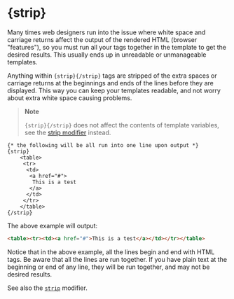 # {strip}

Many times web designers run into the issue where white space and
carriage returns affect the output of the rendered HTML (browser
"features"), so you must run all your tags together in the template to
get the desired results. This usually ends up in unreadable or
unmanageable templates.

Anything within `{strip}{/strip}` tags are stripped of the extra spaces
or carriage returns at the beginnings and ends of the lines before they
are displayed. This way you can keep your templates readable, and not
worry about extra white space causing problems.

> **Note**
>
> `{strip}{/strip}` does not affect the contents of template variables,
> see the [strip modifier](../language-modifiers/language-modifier-strip.md) instead.

```smarty
{* the following will be all run into one line upon output *}
{strip}
    <table>
     <tr>
      <td>
       <a href="#">
        This is a test
       </a>
      </td>
     </tr>
    </table>
{/strip}
```
      
The above example will output:

```html
<table><tr><td><a href="#">This is a test</a></td></tr></table>
```

Notice that in the above example, all the lines begin and end with HTML
tags. Be aware that all the lines are run together. If you have plain
text at the beginning or end of any line, they will be run together, and
may not be desired results.

See also the [`strip`](../language-modifiers/language-modifier-strip.md) modifier.
